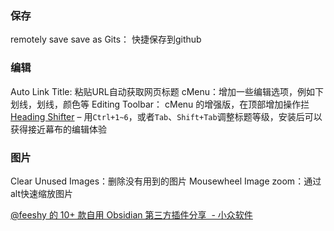 ### 保存
remotely save
save as Gits： 快捷保存到github


### 编辑
Auto Link Title:  粘贴URL自动获取网页标题
cMenu：增加一些编辑选项，例如下划线，划线，颜色等
Editing Toolbar： cMenu 的增强版，在顶部增加操作拦
[Heading Shifter](https://obsidian.md/plugins?id=obsidian-heading-shifter) – 用`Ctrl+1~6`，或者`Tab`、`Shift+Tab`调整标题等级，安装后可以获得接近幕布的编辑体验

### 图片
Clear Unused Images：删除没有用到的图片
Mousewheel Image zoom：通过alt快速缩放图片



[@feeshy 的 10+ 款自用 Obsidian 第三方插件分享  - 小众软件](https://www.appinn.com/feeshy-obsidian-community-plugins/)